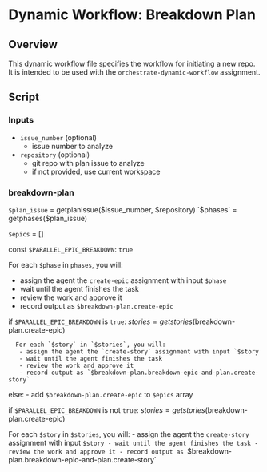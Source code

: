 # Dynamic Workflow: Breakdown Plan

## Overview

This dynamic workflow file specifies the workflow for initiating a new repo. It is intended to be used with the `orchestrate-dynamic-workflow` assignment.

## Script

### Inputs
- `issue_number` (optional)
  - issue number to analyze
- `repository` (optional)
  - git repo with plan issue to analyze
  - if not provided, use current workspace

 ### breakdown-plan

`$plan_issue` = getplanissue($issue_number, $repository)
`$phases` = getphases($plan_issue)

`$epics` = []

const `$PARALLEL_EPIC_BREAKDOWN`: `true`

For each `$phase` in `phases`, you will:
   - assign the agent the `create-epic` assignment with input `$phase`
   - wait until the agent finishes the task
   - review the work and approve it
   - record output as `$breakdown-plan.create-epic`

   if `$PARALLEL_EPIC_BREAKDOWN` is `true`:
      $stories = getstories($breakdown-plan.create-epic)

      For each `$story` in `$stories`, you will:
       - assign the agent the `create-story` assignment with input `$story
       - wait until the agent finishes the task
       - review the work and approve it
       - record output as `$breakdown-plan.breakdown-epic-and-plan.create-story`
   else:
      - add `$breakdown-plan.create-epic` to `$epics` array

if `$PARALLEL_EPIC_BREAKDOWN` is not `true`:
   $stories = getstories($breakdown-plan.create-epic)

   For each `$story` in `$stories`, you will:
      - assign the agent the `create-story` assignment with input `$story
      - wait until the agent finishes the task
      - review the work and approve it
      - record output as `$breakdown-plan.breakdown-epic-and-plan.create-story`